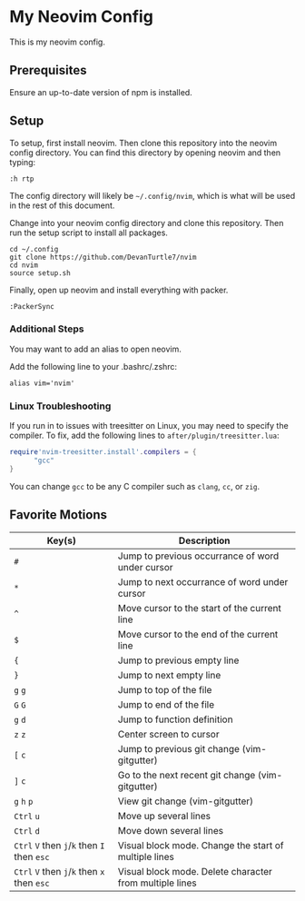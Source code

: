 # My Neovim Config

This is my neovim config.

## Prerequisites

Ensure an up-to-date version of npm is installed.

## Setup

To setup, first install neovim. Then clone this repository into the neovim
config directory. You can find this directory by opening neovim and then typing:

```
:h rtp
```

The config directory will likely be `~/.config/nvim`, which is what will be used
in the rest of this document.

Change into your neovim config directory and clone this repository. Then run the
setup script to install all packages.

```
cd ~/.config
git clone https://github.com/DevanTurtle7/nvim
cd nvim
source setup.sh
```

Finally, open up neovim and install everything with packer.

```
:PackerSync
```

### Additional Steps

You may want to add an alias to open neovim.

Add the following line to your .bashrc/.zshrc:

```
alias vim='nvim'
```

### Linux Troubleshooting

If you run in to issues with treesitter on Linux, you may need to specify the compiler.
To fix, add the following lines to `after/plugin/treesitter.lua`:

```lua
require'nvim-treesitter.install'.compilers = {
      "gcc"
}
```

You can change `gcc` to be any C compiler such as `clang`, `cc`, or `zig`.

## Favorite Motions
| Key(s) | Description |
|--------|-------------|
| `#` | Jump to previous occurrance of word under cursor |
| `*` | Jump to next occurrance of word under cursor |
| `^` | Move cursor to the start of the current line |
| `$` | Move cursor to the end of the current line |
| `{` | Jump to previous empty line |
| `}` | Jump to next empty line |
| `g` `g` | Jump to top of the file |
| `G` `G` | Jump to end of the file |
| `g` `d` | Jump to function definition |
| `z` `z` | Center screen to cursor |
| `[` `c` | Jump to previous git change (vim-gitgutter) |
| `]` `c` | Go to the next recent git change (vim-gitgutter) |
| `g` `h` `p` | View git change (vim-gitgutter) |
| `Ctrl` `u` | Move up several lines |
| `Ctrl` `d` | Move down several lines |
| `Ctrl` `V` then `j`/`k` then `I` then `esc` | Visual block mode. Change the start of multiple lines |
| `Ctrl` `V` then `j`/`k` then `x` then `esc` | Visual block mode. Delete character from multiple lines |
